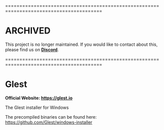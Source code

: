 
========================================================================================

ARCHIVED
========
This project is no longer maintained. If you would like to contact about this, please find us on **[Discord](https://discord.gg/es3EyBB)**.

========================================================================================

# Glest

**Official Website: https://glest.io**

The Glest installer for Windows

The precompiled binaries can be found here: https://github.com/Glest/windows-installer
